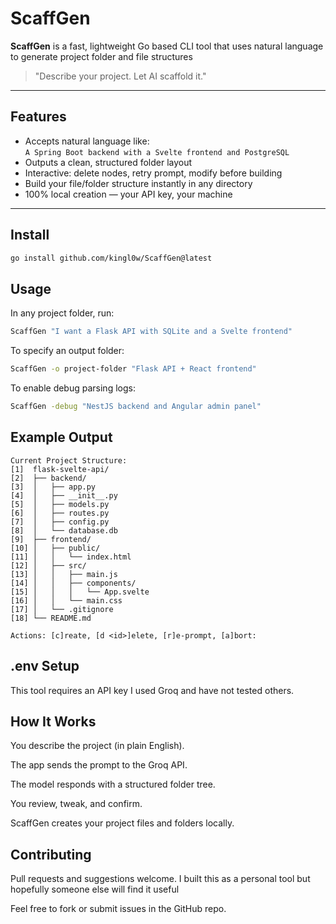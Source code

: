 # ScaffGen

**ScaffGen** is a fast, lightweight Go based CLI tool that uses natural language to generate project folder and file structures 

> "Describe your project. Let AI scaffold it."

---

## Features

- Accepts natural language like:  
  `A Spring Boot backend with a Svelte frontend and PostgreSQL`
- Outputs a clean, structured folder layout
- Interactive: delete nodes, retry prompt, modify before building
- Build your file/folder structure instantly in any directory
- 100% local creation — your API key, your machine

---

## Install

```bash
go install github.com/kingl0w/ScaffGen@latest
```

## Usage

In any project folder, run:

```bash
ScaffGen "I want a Flask API with SQLite and a Svelte frontend"
```

To specify an output folder:

```bash
ScaffGen -o project-folder "Flask API + React frontend"
```

To enable debug parsing logs:

```bash
ScaffGen -debug "NestJS backend and Angular admin panel"
```

## Example Output


```plaintext
Current Project Structure:
[1]  flask-svelte-api/
[2]  ├── backend/
[3]  │   ├── app.py
[4]  │   ├── __init__.py
[5]  │   ├── models.py
[6]  │   ├── routes.py
[7]  │   ├── config.py
[8]  │   └── database.db
[9]  ├── frontend/
[10] │   ├── public/
[11] │   │   └── index.html
[12] │   ├── src/
[13] │   │   ├── main.js
[14] │   │   ├── components/
[15] │   │   │   └── App.svelte
[16] │   │   └── main.css
[17] │   └── .gitignore
[18] └── README.md

Actions: [c]reate, [d <id>]elete, [r]e-prompt, [a]bort: 
```

## .env Setup

This tool requires an API key I used Groq and have not tested others.

## How It Works

You describe the project (in plain English).

The app sends the prompt to the Groq API.

The model responds with a structured folder tree.

You review, tweak, and confirm.

ScaffGen creates your project files and folders locally.

## Contributing

Pull requests and suggestions welcome. I built this as a personal tool but hopefully someone else will find it useful

Feel free to fork or submit issues in the GitHub repo.
